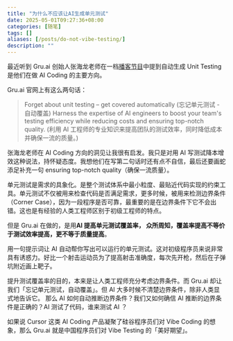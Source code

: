 ```yaml
---
title: "为什么不应该让AI生成单元测试"
date: 2025-05-01T09:27:36+08:00
categories: [随笔]
tags: []
aliases: [/posts/do-not-vibe-testing/]
description: ""
---
```


最近听到 Gru.ai 创始人张海龙老师在一档[播客节目](https://www.xiaoyuzhoufm.com/episode/671c9a42eb46cd6655da1e6f?s=eyJ1IjogIjVlN2M2M2UzYjNjNWJjYTVmNjQxMTJkNCJ9)中提到自动生成 Unit Testing 是他们在做 AI Coding 的主要方向。

Gru.ai 官网上有这么两句话：

> Forget about unit testing – get covered automatically (忘记单元测试 - 自动覆盖)
> Harness the expertise of AI engineers to boost your team's testing efficiency while reducing costs and ensuring top-notch quality. (利用 AI 工程师的专业知识来提高团队的测试效率，同时降低成本并确保一流的质量。)

张海龙老师在 AI Coding 方向的洞见让我很有启发。我只是对用 AI 写测试降本增效这种说法，持怀疑态度。我想他们在写第二句话时还有点不自信，最后还要画蛇添足补充一句 ensuring top-notch quality（确保一流质量）。

单元测试是需求的具象化。是整个测试体系中最小粒度、最贴近代码实现的约束工具。单元测试不仅被用来检查代码是否满足需求，更多时候，被用来检测边界条件（Corner Case），因为一段程序是否可靠，最重要的是在边界条件下它不会出错。这也是有经验的人类工程师区别于初级工程师的特点。

但是 Gru.ai 在做的，是用**AI 提高单元测试覆盖率， 众所周知，覆盖率提高不等价于测试效率提高，更不等于质量提高**。

用一句提示词让 AI 自动帮你写出可以运行的单元测试。这对初级程序员来说非常具有诱惑力。好比一个射击运动员为了提高射击准确度，每次先开枪，然后在子弹坑附近画上靶子。

提升测试覆盖率的目的，本来是让人类工程师充分考虑边界条件。而 Gru.ai 却让我们「忘记单元测试，自动覆盖」。但 AI 大多时候不清楚边界条件，除非人类显式地告诉它。 那么 AI 如何自动推断边界条件？我们又如何确信 AI 推断的边界条件是正确的？AI 测试了代码，谁来测试 AI ？

如果说 Cursor 这类 AI Coding 产品凝聚了硅谷程序员们对 Vibe Coding 的想象，那么 Gru.ai 就是中国程序员们对 Vibe Testing 的「美好期望」。
